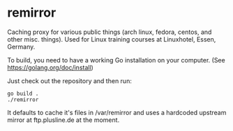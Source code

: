 # remirror

Caching proxy for various public things (arch linux, fedora, centos,
and other misc. things). Used for Linux training courses at
Linuxhotel, Essen, Germany.

To build, you need to have a working Go installation on your
computer. (See https://golang.org/doc/install)

Just check out the repository and then run:

    go build .
    ./remirror

It defaults to cache it's files in /var/remirror and uses a hardcoded
upstream mirror at ftp.plusline.de at the moment.

